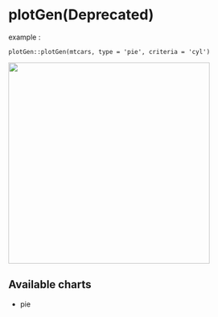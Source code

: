 # plotGen(Deprecated)

example : 
```{r}
plotGen::plotGen(mtcars, type = 'pie', criteria = 'cyl')
```
<img width = '400' src='https://user-images.githubusercontent.com/6457691/177240436-d2887842-fe1a-4881-8647-aa19a06e04bf.png'>


## Available charts
- pie
